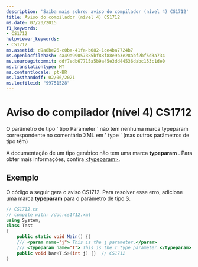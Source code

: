 ```yaml
---
description: 'Saiba mais sobre: aviso do compilador (nível 4) CS1712'
title: Aviso do compilador (nível 4) CS1712
ms.date: 07/20/2015
f1_keywords:
- CS1712
helpviewer_keywords:
- CS1712
ms.assetid: d9a8be26-c0ba-41fa-b082-1ce4ba7724b7
ms.openlocfilehash: ca49a99057385bf88f88e9b3e28abf2bf5d3a734
ms.sourcegitcommit: ddf7edb67715a5b9a45e3dd44536dabc153c1de0
ms.translationtype: MT
ms.contentlocale: pt-BR
ms.lasthandoff: 02/06/2021
ms.locfileid: "99751528"
---
```

# <a name="compiler-warning-level-4-cs1712"></a>Aviso do compilador (nível 4) CS1712

O parâmetro de tipo ' tipo Parameter ' não tem nenhuma marca typeparam correspondente no comentário XML em ' type ' (mas outros parâmetros de tipo têm)  
  
 A documentação de um tipo genérico não tem uma marca **typeparam** . Para obter mais informações, confira [\<typeparam>](../programming-guide/xmldoc/typeparam.md).  
  
## <a name="example"></a>Exemplo  

 O código a seguir gera o aviso CS1712. Para resolver esse erro, adicione uma marca **typeparam** para o parâmetro de tipo S.  
  
```csharp  
// CS1712.cs  
// compile with: /doc:cs1712.xml  
using System;  
class Test  
{  
    public static void Main() {}  
    /// <param name="j"> This is the j parameter.</param>  
    /// <typeparam name="T"> This is the T type parameter.</typeparam>  
    public void bar<T,S>(int j) {}  // CS1712  
}  
```
